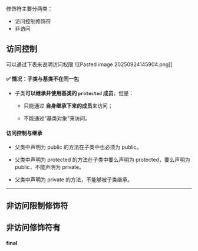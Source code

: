 修饰符主要分两类：
- 访问控制修饰符
- 非访问

## 访问控制
可以通过下表来说明访问权限
![[Pasted image 20250924145904.png]]
#### ✅ **情况：子类与基类不在同一包**

- 子类**可以继承并使用基类的 `protected` 成员**，但是：
    
    - 只能通过 **自身继承下来的成员**来访问；
        
    - 不能通过“基类对象”来访问。

#### 访问控制与继承

- 父类中声明为 public 的方法在子类中也必须为 public。
    
- 父类中声明为 protected 的方法在子类中要么声明为 protected，要么声明为 public，不能声明为 private。
    
- 父类中声明为 private 的方法，不能够被子类继承。

--- 
## 非访问限制修饰符

非访问修饰符有
- 

#### final